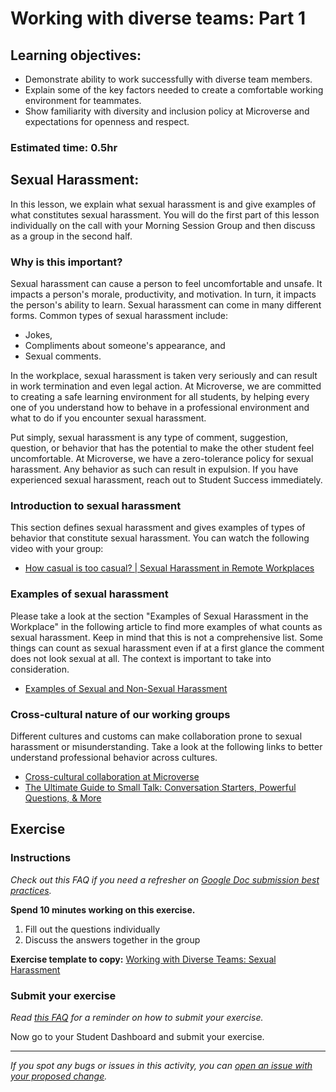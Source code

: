 # Working with diverse teams: Part 1

## Learning objectives:

- Demonstrate ability to work successfully with diverse team members.
- Explain some of the key factors needed to create a comfortable working environment for teammates.
- Show familiarity with diversity and inclusion policy at Microverse and expectations for openness and respect.

### Estimated time: 0.5hr

## Sexual Harassment:

In this lesson, we explain what sexual harassment is and give examples of what constitutes sexual harassment. You will do the first part of this lesson individually on the call with your Morning Session Group and then discuss as a group in the second half.

### Why is this important?

Sexual harassment can cause a person to feel uncomfortable and unsafe. It impacts a person's morale, productivity, and motivation. In turn, it impacts the person's ability to learn. Sexual harassment can come in many different forms. Common types of sexual harassment include:

- Jokes,
- Compliments about someone's appearance, and
- Sexual comments.

In the workplace, sexual harassment is taken very seriously and can result in work termination and even legal action. At Microverse, we are committed to creating a safe learning environment for all students, by helping every one of you understand how to behave in a professional environment and what to do if you encounter sexual harassment.

Put simply, sexual harassment is any type of comment, suggestion, question, or behavior that has the potential to make the other student feel uncomfortable. At Microverse, we have a zero-tolerance policy for sexual harassment. Any behavior as such can result in expulsion. If you have experienced sexual harassment, reach out to Student Success immediately.

### Introduction to sexual harassment

This section defines sexual harassment and gives examples of types of behavior that constitute sexual harassment. You can watch the following video with your group:

- [How casual is too casual? | Sexual Harassment in Remote Workplaces](https://www.youtube.com/watch?v=OKUkheRGLg4)

### Examples of sexual harassment

Please take a look at the section "Examples of Sexual Harassment in the Workplace" in the following article to find more examples of what counts as sexual harassment. Keep in mind that this is not a comprehensive list. Some things can count as sexual harassment even if at a first glance the comment does not look sexual at all. The context is important to take into consideration.

- [Examples of Sexual and Non-Sexual Harassment](https://www.thebalancecareers.com/examples-of-sexual-and-non-sexual-harassment-2060884)

### Cross-cultural nature of our working groups

Different cultures and customs can make collaboration prone to sexual harassment or misunderstanding. Take a look at the following links to better understand professional behavior across cultures.

- [Cross-cultural collaboration at Microverse](cross-cultural-collaboration-at-microverse.md)
- [The Ultimate Guide to Small Talk: Conversation Starters, Powerful Questions, & More](https://blog.hubspot.com/sales/small-talk-guide)

## Exercise

### Instructions

*Check out this FAQ if you need a refresher on [Google Doc submission best practices](https://microverse.zendesk.com/hc/en-us/articles/360063156813).*

**Spend 10 minutes working on this exercise.**

1. Fill out the questions individually
2. Discuss the answers together in the group

**Exercise template to copy:** [Working with Diverse Teams: Sexual Harassment](https://docs.google.com/document/d/1zPQYfOrFbkn6Z5UINdvEk45NRmTDtt4QlFiv1PQ32QA/edit?usp=sharing)

### Submit your exercise

*Read [this FAQ](https://microverse.zendesk.com/hc/en-us/articles/360061344234) for a reminder on how to submit your exercise.*

Now go to your Student Dashboard and submit your exercise.


------

_If you spot any bugs or issues in this activity, you can [open an issue with your proposed change](https://github.com/microverseinc/curriculum-transversal-skills/blob/main/git-github/articles/open_issue.md)._
